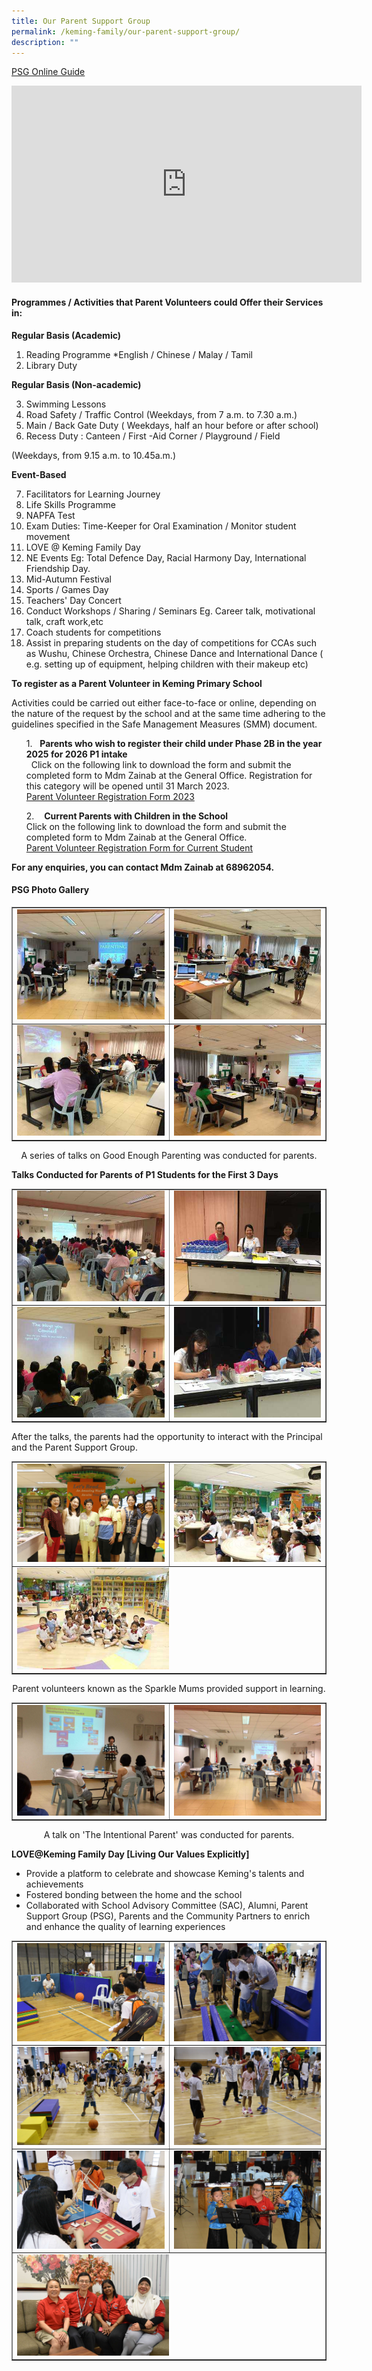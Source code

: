 ```yaml
---
title: Our Parent Support Group
permalink: /keming-family/our-parent-support-group/
description: ""
---
```

<p><a href="/files/PSG/PSG%20Online%20Guide.pdf" target="_blank" rel="noopener">PSG Online Guide</a></p>
<iframe width="560" height="315" src="https://www.youtube.com/embed/KaSJQ8XSatc" title="PSG Members" frameborder="0" allow="accelerometer; autoplay; clipboard-write; encrypted-media; gyroscope; picture-in-picture" allowfullscreen></iframe>
<h4><strong>Programmes / Activities that Parent Volunteers&nbsp;could Offer their Services in:</strong></h4>
<p><strong>Regular Basis (Academic)</strong></p>
<ol>
<li>Reading Programme *English / Chinese / Malay / Tamil</li>
<li>Library Duty</li>
</ol>
<p><strong>Regular Basis (Non-academic)</strong></p>
<ol start="3">
<li>Swimming Lessons</li>
<li>Road Safety / Traffic Control (Weekdays, from 7 a.m. to 7.30 a.m.)</li>
<li>Main / Back Gate Duty ( Weekdays, half an hour before or after school)</li>
<li>Recess Duty : Canteen / First -Aid Corner / Playground / Field</li>
</ol>
<p>(Weekdays, from 9.15 a.m. to 10.45a.m.)</p>
<p><strong>Event-Based</strong></p>
<ol start="7">
<li>Facilitators for Learning Journey</li>
<li>Life Skills Programme</li>
<li>NAPFA Test</li>
<li>Exam Duties: Time-Keeper for Oral Examination / Monitor student movement</li>
<li>LOVE @ Keming Family Day</li>
<li>NE Events Eg: Total Defence Day, Racial Harmony Day, International Friendship Day.</li>
<li>Mid-Autumn Festival</li>
<li>Sports / Games Day</li>
<li>Teachers' Day Concert</li>
<li>Conduct Workshops / Sharing / Seminars Eg. Career talk, motivational talk, craft work,etc</li>
<li>Coach students for competitions</li>
<li>Assist in preparing students on the day of competitions for CCAs such as Wushu, Chinese Orchestra, Chinese Dance and International Dance ( e.g. setting up of equipment, helping children with their makeup etc)</li>
</ol>
<p><strong>To register as a Parent Volunteer in Keming Primary School</strong></p>
<p>Activities could be carried out either face-to-face or online, depending on the nature of the request by the school and at the same time adhering to the guidelines specified in the Safe Management Measures (SMM) document.</p>
<ol>


1.   <strong>Parents who wish to register their child under Phase 2B in the year 2025 for 2026 P1 intake</strong><br> 
Click on the following link to download the form and submit the completed form to Mdm Zainab at the General Office. Registration for this category will be opened until 31 March 2023.
<br><a href="/files/PSG/PV%20Registration%20Form%202023%20(1).pdf" target="_blank" rel="noopener">Parent Volunteer Registration Form 2023</a>
		<br>
	
2.    <strong>Current Parents with Children in the School</strong><br>
Click on the following link to download the form and submit the completed form to Mdm Zainab at the General Office.
	<br><a href="/files/PSG/Parents%20Volunteer%20Form%20%20Child%20In%20School_2021%20(1).pdf" target="_blank" rel="noopener">Parent Volunteer Registration Form for Current Student</a>
	
</ol>

<p><strong>For any enquiries, you can contact Mdm Zainab at 68962054.</strong></p>
<h4><strong>PSG Photo Gallery</strong></h4>
<table style="border-collapse: collapse; width: 100%;" border="1">
<tbody>
<tr>
<td style="width: 50%;"><img src="/images/psg1.jpeg"></td>
<td style="width: 50%;"><img src="/images/psg2.jpeg"></td>
</tr>
<tr>
<td style="width: 50%;"><img src="/images/psg3.jpeg"></td>
<td style="width: 50%;"><img src="/images/psg4.jpeg"></td>
</tr>
</tbody>
</table>
<p style="text-align: center;">A series of talks on Good Enough Parenting was conducted for parents.</p>
<p><strong>Talks Conducted for Parents of P1 Students for the First 3 Days</strong></p>
<table style="border-collapse: collapse; width: 100%;" border="1">
<tbody>
<tr>
<td style="width: 50%;"><img src="/images/psg5.jpeg"></td>
<td style="width: 50%;"><img src="/images/psg6.jpeg"></td>
</tr>
<tr>
<td style="width: 50%;"><img src="/images/psg7.jpeg"></td>
<td style="width: 50%;"><img src="/images/psg8.jpeg"></td>
</tr>
</tbody>
</table>
<p>After the talks, the parents had the opportunity to interact with the Principal and the Parent Support Group.</p>
<table style="border-collapse: collapse; width: 100%;" border="1">
<tbody>
<tr>
<td style="width: 50%;"><img src="/images/psg9.jpeg"></td>
<td style="width: 50%;"><img src="/images/psg10.jpeg"></td>
</tr>
<tr>
<td colspan = "2" ><img style="width: 50%;" src="/images/psg11.jpeg"></td>
</tr>
</tbody>
</table>
<p style="text-align: center;">Parent volunteers known as the Sparkle Mums provided support in learning.</p>
<table style="border-collapse: collapse; width: 100%;" border="1">
<tbody>
<tr>
<td style="width: 50%;"><img src="/images/psg12.jpeg"></td>
<td style="width: 50%;"><img src="/images/psg13.jpeg"></td>
</tr>
</tbody>
</table>
<p style="text-align: center;">A talk on 'The Intentional Parent' was conducted for parents.</p>
<p><strong>LOVE@Keming Family Day [Living Our Values Explicitly]</strong></p>
<ul>
<li>Provide a platform to celebrate and showcase Keming's talents and achievements</li>
<li>Fostered bonding between the home and the school</li>
<li>Collaborated with School Advisory Committee (SAC), Alumni, Parent Support Group (PSG), Parents and the Community Partners to enrich and enhance the quality of learning experiences</li>
</ul>
<table style="border-collapse: collapse; width: 100%;" border="1">
<tbody>
<tr>
<td style="width: 50%;"><img src="/images/psg14.jpeg"></td>
<td style="width: 50%;"><img src="/images/psg15.jpeg"></td>
</tr>
<tr>
<td style="width: 50%;"><img src="/images/psg16.jpeg"></td>
<td style="width: 50%;"><img src="/images/psg17.jpeg"></td>
</tr>
<tr>
<td style="width: 50%;"><img src="/images/psg18.jpeg"></td>
<td style="width: 50%;"><img src="/images/psg19.jpeg"></td>
</tr>
<tr>
<td colspan = "2" ><img style="width: 50%;" src="/images/psg20.jpeg"></td>
</tr>
</tbody>
</table>